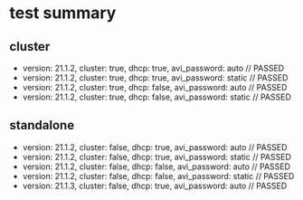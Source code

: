# test summary

## cluster

- version: 21.1.2, cluster: true, dhcp: true, avi_password: auto // PASSED
- version: 21.1.2, cluster: true, dhcp: true, avi_password: static // PASSED
- version: 21.1.2, cluster: true, dhcp: false, avi_password: auto // PASSED
- version: 21.1.2, cluster: true, dhcp: false, avi_password: static // PASSED

## standalone

- version: 21.1.2, cluster: false, dhcp: true, avi_password: auto // PASSED
- version: 21.1.2, cluster: false, dhcp: true, avi_password: static // PASSED
- version: 21.1.2, cluster: false, dhcp: false, avi_password: auto // PASSED
- version: 21.1.2, cluster: false, dhcp: false, avi_password: static // PASSED
- version: 21.1.3, cluster: false, dhcp: true, avi_password: auto // PASSED